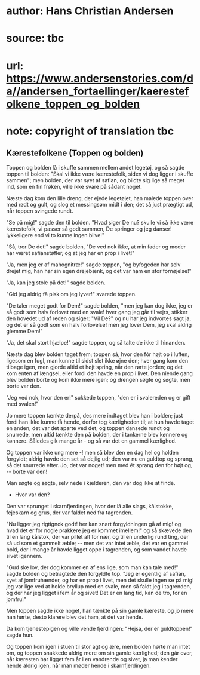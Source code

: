 # author: Hans Christian Andersen
# source: tbc
# url: https://www.andersenstories.com/da//andersen_fortaellinger/kaerestefolkene_toppen_og_bolden
# note: copyright of translation tbc

## Kærestefolkene (Toppen og bolden) 

Toppen og bolden lå i skuffe sammen mellem andet legetøj, og så sagde
toppen til bolden: "Skal vi ikke være kærestefolk, siden vi dog ligger
i skuffe sammen"; men bolden, der var syet af safian, og bildte sig
lige så meget ind, som en fin frøken, ville ikke svare på sådant noget.

Næste dag kom den lille dreng, der ejede legetøjet, han malede toppen
over med rødt og gult, og slog et messingsøm midt i den; det så just
prægtigt ud, når toppen svingede rundt.

"Se på mig!" sagde den til bolden. "Hvad siger De nu? skulle vi så
ikke være kærestefolk, vi passer så godt sammen, De springer og jeg
danser! lykkeligere end vi to kunne ingen blive!"

"Så, tror De det!" sagde bolden, "De ved nok ikke, at min fader og
moder har været safianstøfler, og at jeg har en prop i livet!"

"Ja, men jeg er af mahognitræ!" sagde toppen, "og byfogeden har selv
drejet mig, han har sin egen drejebænk, og det var ham en stor
fornøjelse!"

"Ja, kan jeg stole på det!" sagde bolden.

"Gid jeg aldrig få pisk om jeg lyver!" svarede toppen.

"De taler meget godt for Dem!" sagde bolden, "men jeg kan dog ikke,
jeg er så godt som halv forlovet med en svale! hver gang jeg går til
vejrs, stikker den hovedet ud af reden og siger: "Vil De?" og nu har
jeg indvortes sagt ja, og det er så godt som en halv forlovelse! men jeg
lover Dem, jeg skal aldrig glemme Dem!"

"Ja, det skal stort hjælpe!" sagde toppen, og så talte de ikke til
hinanden.

Næste dag blev bolden taget frem; toppen så, hvor den fór højt op i
luften, ligesom en fugl, man kunne til sidst slet ikke øjne den; hver
gang kom den tilbage igen, men gjorde altid et højt spring, når den
rørte jorden; og det kom enten af længsel, eller fordi den havde en prop
i livet. Den niende gang blev bolden borte og kom ikke mere igen; og
drengen søgte og søgte, men borte var den.

"Jeg ved nok, hvor den er!" sukkede toppen, "den er i svalereden og
er gift med svalen!"

Jo mere toppen tænkte derpå, des mere indtaget blev han i bolden; just
fordi han ikke kunne få hende, derfor tog kærligheden til; at hun havde
taget en anden, det var det aparte ved det; og toppen dansede rundt og
snurrede, men altid tænkte den på bolden, der i tankerne blev kønnere og
kønnere. Således gik mange år - og så var det en gammel kærlighed.

Og toppen var ikke ung mere -! men så blev den en dag hel og holden
forgyldt; aldrig havde den set så dejlig ud; den var nu en guldtop og
sprang, så det snurrede efter. Jo, det var noget! men med ét sprang den
for højt og, -- borte var den!

Man søgte og søgte, selv nede i kælderen, den var dog ikke at finde.

- Hvor var den?

Den var sprunget i skarnfjerdingen, hvor der lå alle slags, kålstokke,
fejeskarn og grus, der var faldet ned fra tagrenden.

"Nu ligger jeg rigtignok godt! her kan snart forgyldningen gå af mig!
og hvad det er for nogle prakkere jeg er kommet imellem!" og så skævede
den til en lang kålstok, der var pillet alt for nær, og til en underlig
rund ting, der så ud som et gammelt æble; -- men det var intet æble, det
var en gammel bold, der i mange år havde ligget oppe i tagrenden, og som
vandet havde sivet igennem.

"Gud ske lov, der dog kommer en af ens lige, som man kan tale med!"
sagde bolden og betragtede den forgyldte top. "Jeg er egentlig af
safian, syet af jomfruhænder, og har en prop i livet, men det skulle
ingen se på mig! jeg var lige ved at holde bryllup med en svale, men så
faldt jeg i tagrenden, og der har jeg ligget i fem år og sivet! Det er
en lang tid, kan de tro, for en jomfru!"

Men toppen sagde ikke noget, han tænkte på sin gamle kæreste, og jo mere
han hørte, desto klarere blev det ham, at det var hende.

Da kom tjenestepigen og ville vende fjerdingen: "Hejsa, der er
guldtoppen!" sagde hun.

Og toppen kom igen i stuen til stor agt og ære, men bolden hørte man
intet om, og toppen snakkede aldrig mere om sin gamle kærlighed; den går
over, når kæresten har ligget fem år i en vandrende og sivet, ja man
kender hende aldrig igen, når man møder hende i skarnfjerdingen.
